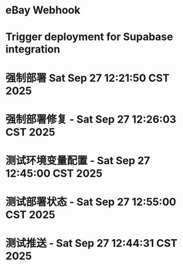 # eBay Webhook

# Trigger deployment for Supabase integration
# 强制部署 Sat Sep 27 12:21:50 CST 2025
# 强制部署修复 - Sat Sep 27 12:26:03 CST 2025
# 测试环境变量配置 - Sat Sep 27 12:45:00 CST 2025
# 测试部署状态 - Sat Sep 27 12:55:00 CST 2025
# 测试推送 - Sat Sep 27 12:44:31 CST 2025
